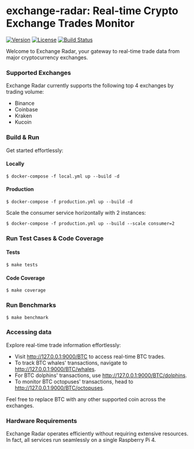 # exchange-radar: Real-time Crypto Exchange Trades Monitor

[![Version][version-svg]][package-url]
[![License][license-image]][license-url]
[![Build Status][ci-svg]][ci-url]

Welcome to Exchange Radar, your gateway to real-time trade data from major cryptocurrency exchanges.

### Supported Exchanges
Exchange Radar currently supports the following top 4 exchanges by trading volume:
- Binance
- Coinbase
- Kraken
- Kucoin

### Build & Run
Get started effortlessly:

#### Locally

    $ docker-compose -f local.yml up --build -d

#### Production

    $ docker-compose -f production.yml up --build -d

Scale the consumer service horizontally with 2 instances:

    $ docker-compose -f production.yml up --build --scale consumer=2

### Run Test Cases & Code Coverage

#### Tests

    $ make tests

#### Code Coverage

    $ make coverage

### Run Benchmarks

    $ make benchmark

### Accessing data
Explore real-time trade information effortlessly:
- Visit http://127.0.0.1:9000/BTC to access real-time BTC trades.
- To track BTC whales' transactions, navigate to http://127.0.0.1:9000/BTC/whales.
- For BTC dolphins' transactions, use http://127.0.0.1:9000/BTC/dolphins.
- To monitor BTC octopuses' transactions, head to http://127.0.0.1:9000/BTC/octopuses.

Feel free to replace BTC with any other supported coin across the exchanges.

### Hardware Requirements
Exchange Radar operates efficiently without requiring extensive resources. In fact, all services run seamlessly on a single Raspberry Pi 4.

<!-- Links -->

<!-- badges -->
[version-svg]: https://img.shields.io/pypi/v/exchange-radar?style=flat-square
[package-url]: https://pypi.org/project/exchange-radar/
[ci-svg]: https://github.com/pantunes/exchange-radar/actions/workflows/ci-cd.yml/badge.svg
[ci-url]: https://github.com/pantunes/exchange-radar/actions/workflows/ci-cd.yml
[license-image]: https://shields.io/badge/license-GNU%20General%20Public%20License%20v3.0-green
[license-url]: LICENSE

